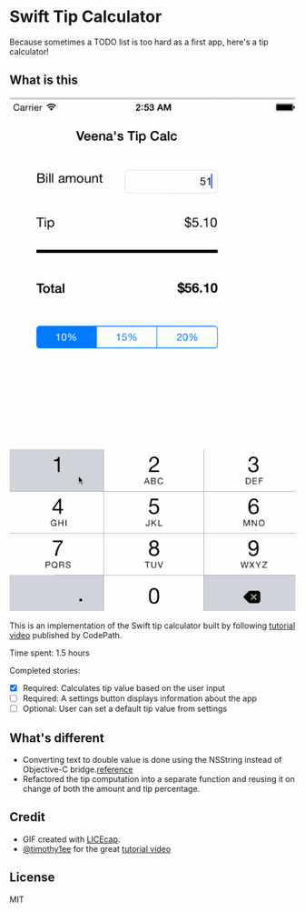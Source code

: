 # Swift Tip Calculator
Because sometimes a TODO list is too hard as a first app, here's a tip calculator!

## What is this

![Demo of calculating a tip for $51.33](demo.gif)

This is an implementation of the Swift tip calculator built by following [tutorial video](http://vimeo.com/102084767) published by CodePath.

Time spent: 1.5 hours

Completed stories:

 * [x] Required: Calculates tip value based on the user input
 * [ ] Required: A settings button displays information about the app
 * [ ] Optional: User can set a default tip value from settings

## What's different

- Converting text to double value is done using the NSString instead of Objective-C bridge.[reference](http://stackoverflow.com/questions/24031621/swift-how-to-convert-string-to-double)
- Refactored the tip computation into a separate function and reusing it on change of both the amount and tip percentage.  

## Credit
- GIF created with [LICEcap](http://www.cockos.com/licecap/).
- [@timothy1ee](https://github.com/timothy1ee) for the great [tutorial video](http://vimeo.com/102084767) 

## License

MIT
